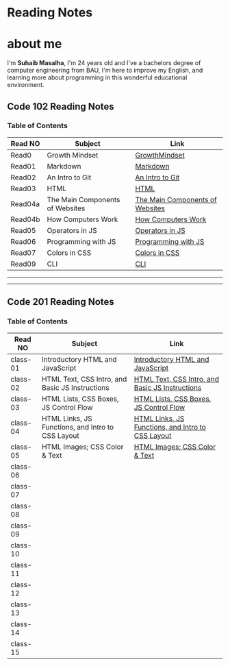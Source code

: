 

# Reading Notes 

# about me 
 I'm **Suhaib Masalha**, I'm 24 years old and I've a bachelors degree of computer engineering from BAU,  I'm here to improve my English, and learning more about programming in this wonderful educational environment.



## Code 102 Reading Notes
### Table of Contents 

Read NO      | Subject   | Link
-------------|---------- |---------
Read0        | Growth Mindset           | [GrowthMindset](https://masalha-96.github.io/reading-notes/Code%20102/GrowthMindset)
Read01       | Markdown          | [Markdown](https://masalha-96.github.io/reading-notes/Code%20102/Read01)
Read02       |       An Intro to Git    | [An Intro to Git](https://masalha-96.github.io/reading-notes/Code%20102/Read02)
Read03       |    HTML       | [HTML](https://masalha-96.github.io/reading-notes/Code%20102/Read03)
Read04a      |      The Main Components of Websites     | [The Main Components of Websites](https://masalha-96.github.io/reading-notes/Code%20102/Read04a)
Read04b      |      How Computers Work     | [How Computers Work](https://masalha-96.github.io/reading-notes/Code%20102/Read04b)
Read05       |      Operators in JS      | [Operators in JS ](https://masalha-96.github.io/reading-notes/Code%20102/Read05)
Read06       |      Programming with JS     | [Programming with JS](https://masalha-96.github.io/reading-notes/Code%20102/Read06)
Read07       |     Colors in CSS      | [Colors in CSS](https://masalha-96.github.io/reading-notes/Code%20102/Read07)
Read09      |          CLI  | [CLI](https://masalha-96.github.io/reading-notes/Code%20102/Read09)


---
---



## Code 201 Reading Notes
### Table of Contents 

Read NO      | Subject   | Link
-------------|---------- |---------
class-01      | Introductory HTML and JavaScript           |  [ Introductory HTML and JavaScript](https://masalha-96.github.io/reading-notes/Code%20201/class-01)
class-02      |  HTML Text, CSS Intro, and Basic JS Instructions| [HTML Text, CSS Intro, and Basic JS Instructions](https://masalha-96.github.io/reading-notes/Code%20201/class-02)        
class-03      | HTML Lists, CSS Boxes, JS Control Flow| [HTML Lists, CSS Boxes, JS Control Flow](https://masalha-96.github.io/reading-notes/Code%20201/class-03)   
class-04      | HTML Links, JS Functions, and Intro to CSS Layout   | [HTML Links, JS Functions, and Intro to CSS Layout](https://masalha-96.github.io/reading-notes/Code%20201/class-04)   
class-05      | HTML Images; CSS Color & Text  | [HTML Images; CSS Color & Text](https://masalha-96.github.io/reading-notes/Code%20201/class-05)     
class-06      |          
class-07      |          
class-08      |          
class-09      |          
class-10      |          
class-11      |          
class-12      |          
class-13      |          
class-14      |  
class-15      |   







	






